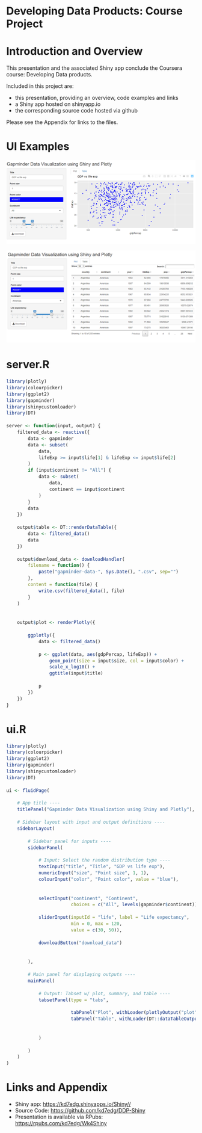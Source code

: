 Developing Data Products: Course Project
========================================================
 

Introduction and Overview
========================================================

This presentation and the associated Shiny app conclude the Coursera course: Developing Data products. 

Included in this project are:

- this presentation, providing an overview, code examples and links
- a Shiny app hosted on shinyapp.io
- the corresponding source code hosted via github

Please see the Appendix for links to the files.

UI Examples
========================================================

![Plot Tab](https://github.com/kd7edg/DDP-Shiny/blob/main/gapminder_using_shiny_1.PNG)

![Table Tab](https://github.com/kd7edg/DDP-Shiny/blob/main/gapminder_using_shiny_2.PNG)

server.R
========================================================


```r
library(plotly)
library(colourpicker)
library(ggplot2)
library(gapminder)
library(shinycustomloader)
library(DT)

server <- function(input, output) {
    filtered_data <- reactive({
        data <- gapminder
        data <- subset(
            data,
            lifeExp >= input$life[1] & lifeExp <= input$life[2]
        )
        if (input$continent != "All") {
            data <- subset(
                data,
                continent == input$continent
            )
        }
        data
    })
    
    output$table <- DT::renderDataTable({
        data <- filtered_data()
        data
    })
    
    output$download_data <- downloadHandler(
        filename = function() {
            paste("gapminder-data-", Sys.Date(), ".csv", sep="")
        },
        content = function(file) {
            write.csv(filtered_data(), file)
        }
    )
    
    
    output$plot <- renderPlotly({

        ggplotly({
            data <- filtered_data()
            
            p <- ggplot(data, aes(gdpPercap, lifeExp)) +
                geom_point(size = input$size, col = input$color) +
                scale_x_log10() +
                ggtitle(input$title) 
                
            p
        })
    })
}
```

ui.R
========================================================
```r
library(plotly)
library(colourpicker)
library(ggplot2)
library(gapminder)
library(shinycustomloader)
library(DT)

ui <- fluidPage(
    
    # App title ----
    titlePanel("Gapminder Data Visualization using Shiny and Plotly"),
    
    # Sidebar layout with input and output definitions ----
    sidebarLayout(
        
        # Sidebar panel for inputs ----
        sidebarPanel(
            
            # Input: Select the random distribution type ----
            textInput("title", "Title", "GDP vs life exp"),
            numericInput("size", "Point size", 1, 1),
            colourInput("color", "Point color", value = "blue"),

            
            selectInput("continent", "Continent",
                        choices = c("All", levels(gapminder$continent))),

            sliderInput(inputId = "life", label = "Life expectancy",
                        min = 0, max = 120,
                        value = c(30, 50)),
            
            downloadButton("download_data")
            
            
        ),
        
        # Main panel for displaying outputs ----
        mainPanel(
            
            # Output: Tabset w/ plot, summary, and table ----
            tabsetPanel(type = "tabs",
                        
                        tabPanel("Plot", withLoader(plotlyOutput("plot")) ),
                        tabPanel("Table", withLoader(DT::dataTableOutput("table")))
    
                        
            )
            
        )
    )
)
```

Links and Appendix
========================================================

- Shiny app: https://kd7edg.shinyapps.io/Shiny//
- Source Code: https://github.com/kd7edg/DDP-Shiny 
- Presentation is available via RPubs: https://rpubs.com/kd7edg/Wk4Shiny
